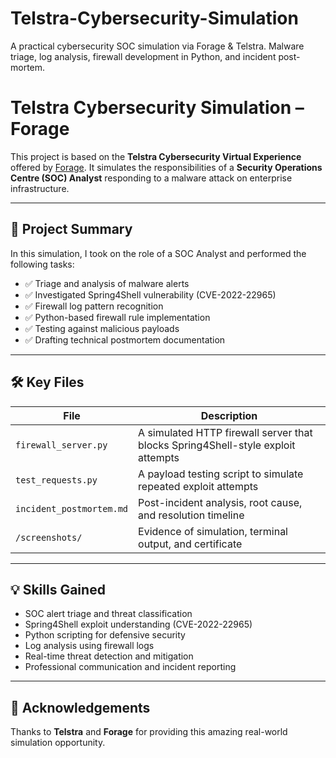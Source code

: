# Telstra-Cybersecurity-Simulation
A practical cybersecurity SOC simulation via Forage & Telstra. Malware triage, log analysis, firewall development in Python, and incident post-mortem.

# Telstra Cybersecurity Simulation – Forage
This project is based on the **Telstra Cybersecurity Virtual Experience** offered by [Forage](https://www.theforage.com). It simulates the responsibilities of a **Security Operations Centre (SOC) Analyst** responding to a malware attack on enterprise infrastructure.

---

## 🧠 Project Summary

In this simulation, I took on the role of a SOC Analyst and performed the following tasks:
- ✅ Triage and analysis of malware alerts
- ✅ Investigated Spring4Shell vulnerability (CVE-2022-22965)
- ✅ Firewall log pattern recognition
- ✅ Python-based firewall rule implementation
- ✅ Testing against malicious payloads
- ✅ Drafting technical postmortem documentation

---

## 🛠️ Key Files

| File | Description |
|------|-------------|
| `firewall_server.py` | A simulated HTTP firewall server that blocks Spring4Shell-style exploit attempts |
| `test_requests.py` | A payload testing script to simulate repeated exploit attempts |
| `incident_postmortem.md` | Post-incident analysis, root cause, and resolution timeline |
| `/screenshots/` | Evidence of simulation, terminal output, and certificate |

---

## 💡 Skills Gained
- SOC alert triage and threat classification  
- Spring4Shell exploit understanding (CVE-2022-22965)  
- Python scripting for defensive security  
- Log analysis using firewall logs  
- Real-time threat detection and mitigation  
- Professional communication and incident reporting  

---

## 🔗 Acknowledgements

Thanks to **Telstra** and **Forage** for providing this amazing real-world simulation opportunity.
